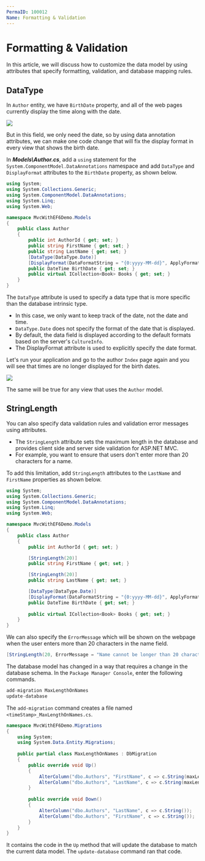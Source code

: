 ```yaml
---
PermaID: 100012
Name: Formatting & Validation
---
```


# Formatting & Validation

In this article, we will discuss how to customize the data model by using attributes that specify formatting, validation, and database mapping rules.

## DataType

In `Author` entity, we have `BirthDate` property, and all of the web pages currently display the time along with the date. 

<img src="https://raw.githubusercontent.com/zzzprojects/learn-orm/master/mvc-with-entity-framework-6/images/formatting-and-validation-1.png">

But in this field, we only need the date, so by using data annotation attributes, we can make one code change that will fix the display format in every view that shows the birth date.

In ***Models\Author.cs***, add a `using` statement for the `System.ComponentModel.DataAnnotations` namespace and add `DataType` and `DisplayFormat` attributes to the `BirthDate` property, as shown below.

```csharp
using System;
using System.Collections.Generic;
using System.ComponentModel.DataAnnotations;
using System.Linq;
using System.Web;

namespace MvcWithEF6Demo.Models
{
    public class Author
    {
        public int AuthorId { get; set; }
        public string FirstName { get; set; }
        public string LastName { get; set; }
        [DataType(DataType.Date)]
        [DisplayFormat(DataFormatString = "{0:yyyy-MM-dd}", ApplyFormatInEditMode = true)]
        public DateTime BirthDate { get; set; }
        public virtual ICollection<Book> Books { get; set; }
    }
}
```

The `DataType` attribute is used to specify a data type that is more specific than the database intrinsic type. 

 - In this case, we only want to keep track of the date, not the date and time.
 - `DataType.Date` does not specify the format of the date that is displayed. 
 - By default, the data field is displayed according to the default formats based on the server's `CultureInfo`. 
 - The DisplayFormat attribute is used to explicitly specify the date format.

Let's run your application and go to the author `Index` page again and you will see that times are no longer displayed for the birth dates. 

<img src="https://raw.githubusercontent.com/zzzprojects/learn-orm/master/mvc-with-entity-framework-6/images/formatting-and-validation-2.png">

The same will be true for any view that uses the `Author` model.

## StringLength

You can also specify data validation rules and validation error messages using attributes. 

 - The `StringLength` attribute sets the maximum length in the database and provides client side and server side validation for ASP.NET MVC. 
 - For example, you want to ensure that users don't enter more than 20 characters for a name. 
 
To add this limitation, add `StringLength` attributes to the `LastName` and `FirstName` properties as shown below.

```csharp
using System;
using System.Collections.Generic;
using System.ComponentModel.DataAnnotations;
using System.Linq;
using System.Web;

namespace MvcWithEF6Demo.Models
{
    public class Author
    {
        public int AuthorId { get; set; }

        [StringLength(20)]
        public string FirstName { get; set; }

        [StringLength(20)]
        public string LastName { get; set; }

        [DataType(DataType.Date)]
        [DisplayFormat(DataFormatString = "{0:yyyy-MM-dd}", ApplyFormatInEditMode = true)]
        public DateTime BirthDate { get; set; }
        
        public virtual ICollection<Book> Books { get; set; }
    }
}
```

We can also specify the `ErrorMessage` which will be shown on the webpage when the user enters more than 20 characters in the name field.

```csharp
[StringLength(20, ErrorMessage = "Name cannot be longer than 20 characters.")]
```

The database model has changed in a way that requires a change in the database schema. In the `Package Manager Console`, enter the following commands.

```csharp
add-migration MaxLengthOnNames
update-database
```

The `add-migration` command creates a file named `<timeStamp>_MaxLengthOnNames.cs`. 

```csharp
namespace MvcWithEF6Demo.Migrations
{
    using System;
    using System.Data.Entity.Migrations;
    
    public partial class MaxLengthOnNames : DbMigration
    {
        public override void Up()
        {
            AlterColumn("dbo.Authors", "FirstName", c => c.String(maxLength: 50));
            AlterColumn("dbo.Authors", "LastName", c => c.String(maxLength: 50));
        }
        
        public override void Down()
        {
            AlterColumn("dbo.Authors", "LastName", c => c.String());
            AlterColumn("dbo.Authors", "FirstName", c => c.String());
        }
    }
}
```

It contains the code in the `Up` method that will update the database to match the current data model. The `update-database` command ran that code.